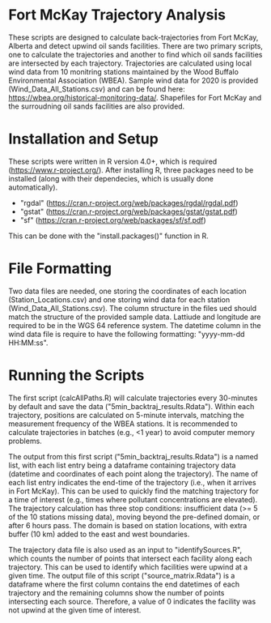 # Fort McKay Trajectory Analysis
 
These scripts are designed to calculate back-trajectories from Fort McKay, Alberta and detect upwind oil sands facilities. There are two primary scripts, one to calculate the trajectories and another to find which oil sands facilities are intersected by each trajectory. Trajectories are calculated using local wind data from 10 monitring stations maintained by the Wood Buffalo Environmental Association (WBEA). Sample wind data for 2020 is provided (Wind_Data_All_Stations.csv) and can be found here: https://wbea.org/historical-monitoring-data/. Shapefiles for Fort McKay and the surroudning oil sands facilities are also provided.

# Installation and Setup
These scripts were written in R version 4.0+, which is required (https://www.r-project.org/). After installing R, three packages need to be installed (along with their dependecies, which is usually done automatically).

* "rgdal" (https://cran.r-project.org/web/packages/rgdal/rgdal.pdf)
* "gstat" (https://cran.r-project.org/web/packages/gstat/gstat.pdf)
* "sf" (https://cran.r-project.org/web/packages/sf/sf.pdf)

This can be done with the "install.packages()" function in R.

# File Formatting
Two data files are needed, one storing the coordinates of each location (Station_Locations.csv) and one storing wind data for each station (Wind_Data_All_Stations.csv). The column structure in the files ued should match the structure of the provided sample data. Lattiude and longitude are required to be in the WGS 64 reference system. The datetime column in the wind data file is require to have the following formatting: "yyyy-mm-dd HH:MM:ss".

# Running the Scripts
The first script (calcAllPaths.R) will calculate trajectories every 30-minutes by default and save the data ("5min_backtraj_results.Rdata"). Within each trajectory, positions are calculated on 5-minute intervals, matching the measurement frequency of the WBEA stations. It is recommended to calculate trajectories in batches (e.g., <1 year) to avoid computer memory problems.

The output from this first script ("5min_backtraj_results.Rdata") is a named list, with each list entry being a dataframe containing trajectory data (datetime and coordinates of each point along the trajectory). The name of each list entry indicates the end-time of the trajectory (i.e., when it arrives in Fort McKay). This can be used to quickly find the matching trajectory for a time of interest (e.g., times where pollutant concentrations are elevated). The trajectory calculation has three stop conditions: insufficient data (>= 5 of the 10 stations missing data), moving beyond the pre-defined domain, or after 6 hours pass. The domain is based on station locations, with extra buffer (10 km) added to the east and west boundaries.

The trajectory data file is also used as an input to "identifySources.R", which counts the number of points that intersect each facility along each trajectory. This can be used to identify which facilities were upwind at a given time. The output file of this script ("source_matrix.Rdata") is a dataframe where the first column contains the end datetimes of each trajectory and the remaining columns show the number of points intersecting each source. Therefore, a value of 0 indicates the facility was not upwind at the given time of interest.



